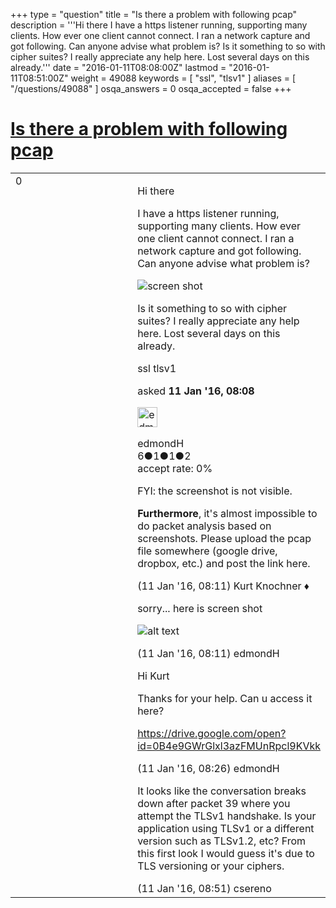 +++
type = "question"
title = "Is there a problem with following pcap"
description = '''Hi there I have a https listener running, supporting many clients. How ever one client cannot connect. I ran a network capture and got following. Can anyone advise what problem is?  Is it something to so with cipher suites? I really appreciate any help here. Lost several days on this already.'''
date = "2016-01-11T08:08:00Z"
lastmod = "2016-01-11T08:51:00Z"
weight = 49088
keywords = [ "ssl", "tlsv1" ]
aliases = [ "/questions/49088" ]
osqa_answers = 0
osqa_accepted = false
+++

<div class="headNormal">

# [Is there a problem with following pcap](/questions/49088/is-there-a-problem-with-following-pcap)

</div>

<div id="main-body">

<div id="askform">

<table id="question-table" style="width:100%;"><colgroup><col style="width: 50%" /><col style="width: 50%" /></colgroup><tbody><tr class="odd"><td style="width: 30px; vertical-align: top"><div class="vote-buttons"><span id="post-49088-upvote" class="ajax-command post-vote up" rel="nofollow" title="I like this post (click again to cancel)"> </span><div id="post-49088-score" class="post-score" title="current number of votes">0</div><span id="post-49088-downvote" class="ajax-command post-vote down" rel="nofollow" title="I dont like this post (click again to cancel)"> </span> <span id="favorite-mark" class="ajax-command favorite-mark" rel="nofollow" title="mark/unmark this question as favorite (click again to cancel)"> </span><div id="favorite-count" class="favorite-count"></div></div></td><td><div id="item-right"><div class="question-body"><p>Hi there</p><p>I have a https listener running, supporting many clients. How ever one client cannot connect. I ran a network capture and got following. Can anyone advise what problem is?</p><p><img alt="screen shot" title="wireshark screen shot"></img></p><p>Is it something to so with cipher suites? I really appreciate any help here. Lost several days on this already.</p></div><div id="question-tags" class="tags-container tags"><span class="post-tag tag-link-ssl" rel="tag" title="see questions tagged &#39;ssl&#39;">ssl</span> <span class="post-tag tag-link-tlsv1" rel="tag" title="see questions tagged &#39;tlsv1&#39;">tlsv1</span></div><div id="question-controls" class="post-controls"></div><div class="post-update-info-container"><div class="post-update-info post-update-info-user"><p>asked <strong>11 Jan '16, 08:08</strong></p><img src="https://secure.gravatar.com/avatar/1c135e598ca5780aa6d2288f6904debf?s=32&amp;d=identicon&amp;r=g" class="gravatar" width="32" height="32" alt="edmondH&#39;s gravatar image" /><p><span>edmondH</span><br />
<span class="score" title="6 reputation points">6</span><span title="1 badges"><span class="badge1">●</span><span class="badgecount">1</span></span><span title="1 badges"><span class="silver">●</span><span class="badgecount">1</span></span><span title="2 badges"><span class="bronze">●</span><span class="badgecount">2</span></span><br />
<span class="accept_rate" title="Rate of the user&#39;s accepted answers">accept rate:</span> <span title="edmondH has no accepted answers">0%</span></p></img></div></div><div id="comments-container-49088" class="comments-container"><span id="49089"></span><div id="comment-49089" class="comment"><div id="post-49089-score" class="comment-score"></div><div class="comment-text"><p>FYI: the screenshot is not visible.</p><p><strong>Furthermore</strong>, it's almost impossible to do packet analysis based on screenshots. Please upload the pcap file somewhere (google drive, dropbox, etc.) and post the link here.</p></div><div id="comment-49089-info" class="comment-info"><span class="comment-age">(11 Jan '16, 08:11)</span> <span class="comment-user userinfo">Kurt Knochner ♦</span></div></div><span id="49090"></span><div id="comment-49090" class="comment"><div id="post-49090-score" class="comment-score"></div><div class="comment-text"><p>sorry... here is screen shot</p><p><img src="https://osqa-ask.wireshark.org/upfiles/Capture_pVPVnTm.PNG" alt="alt text" /></p></div><div id="comment-49090-info" class="comment-info"><span class="comment-age">(11 Jan '16, 08:11)</span> <span class="comment-user userinfo">edmondH</span></div></div><span id="49091"></span><div id="comment-49091" class="comment"><div id="post-49091-score" class="comment-score"></div><div class="comment-text"><p>Hi Kurt</p><p>Thanks for your help. Can u access it here?</p><p><a href="https://drive.google.com/open?id=0B4e9GWrGlxl3azFMUnRpcl9KVkk">https://drive.google.com/open?id=0B4e9GWrGlxl3azFMUnRpcl9KVkk</a></p></div><div id="comment-49091-info" class="comment-info"><span class="comment-age">(11 Jan '16, 08:26)</span> <span class="comment-user userinfo">edmondH</span></div></div><span id="49094"></span><div id="comment-49094" class="comment"><div id="post-49094-score" class="comment-score"></div><div class="comment-text"><p>It looks like the conversation breaks down after packet 39 where you attempt the TLSv1 handshake. Is your application using TLSv1 or a different version such as TLSv1.2, etc? From this first look I would guess it's due to TLS versioning or your ciphers.</p></div><div id="comment-49094-info" class="comment-info"><span class="comment-age">(11 Jan '16, 08:51)</span> <span class="comment-user userinfo">csereno</span></div></div></div><div id="comment-tools-49088" class="comment-tools"></div><div class="clear"></div><div id="comment-49088-form-container" class="comment-form-container"></div><div class="clear"></div></div></td></tr></tbody></table>

</div>

</div>

